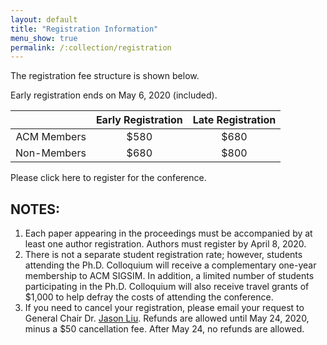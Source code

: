 ```yaml
---
layout: default
title: "Registration Information"
menu_show: true
permalink: /:collection/registration
---
```


The registration fee structure is shown below.

Early registration ends on May 6, 2020 (included).

|             | Early Registration | Late Registration |
|------------:|:------------------:|:-----------------:|
| ACM Members | $580               | $680              |
| Non-Members | $680               | $800              |

Please click here to register for the conference.

## NOTES:

1.  Each paper appearing in the proceedings must be accompanied by at least one author registration. Authors must register by April 8, 2020.
2.  There is not a separate student registration rate; however, students attending the Ph.D. Colloquium will receive a complementary one-year membership to ACM SIGSIM. In addition, a limited number of students participating in the Ph.D. Colloquium will also receive travel grants of $1,000 to help defray the costs of attending the conference.
3.  If you need to cancel your registration, please email your request to General Chair Dr. [Jason Liu](http://people.cis.fiu.edu/liux/). Refunds are allowed until May 24, 2020, minus a $50 cancellation fee. After May 24, no refunds are allowed.
